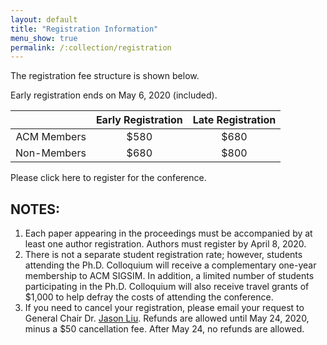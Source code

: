 ```yaml
---
layout: default
title: "Registration Information"
menu_show: true
permalink: /:collection/registration
---
```


The registration fee structure is shown below.

Early registration ends on May 6, 2020 (included).

|             | Early Registration | Late Registration |
|------------:|:------------------:|:-----------------:|
| ACM Members | $580               | $680              |
| Non-Members | $680               | $800              |

Please click here to register for the conference.

## NOTES:

1.  Each paper appearing in the proceedings must be accompanied by at least one author registration. Authors must register by April 8, 2020.
2.  There is not a separate student registration rate; however, students attending the Ph.D. Colloquium will receive a complementary one-year membership to ACM SIGSIM. In addition, a limited number of students participating in the Ph.D. Colloquium will also receive travel grants of $1,000 to help defray the costs of attending the conference.
3.  If you need to cancel your registration, please email your request to General Chair Dr. [Jason Liu](http://people.cis.fiu.edu/liux/). Refunds are allowed until May 24, 2020, minus a $50 cancellation fee. After May 24, no refunds are allowed.
